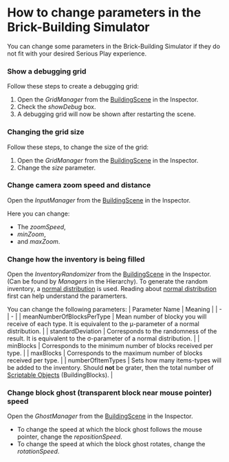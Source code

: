 # How to change parameters in the Brick-Building Simulator
You can change some parameters in the Brick-Building Simulator if they do not fit with your desired Serious Play experience. 

### Show a debugging grid
Follow these steps to create a debugging grid:
1. Open the _GridManager_ from the [BuildingScene](/Brick-Building-Simulator/Assets/Scenes/BuildingScene.unity) in the Inspector.
2. Check the _showDebug_ box.
3. A debugging grid will now be shown after restarting the scene.

### Changing the grid size
Follow these steps, to change the size of the grid:
1. Open the _GridManager_ from the [BuildingScene](/Brick-Building-Simulator/Assets/Scenes/BuildingScene.unity) in the Inspector.
2. Change the _size_ parameter.

### Change camera zoom speed and distance
Open the _InputManager_ from the [BuildingScene](/Brick-Building-Simulator/Assets/Scenes/BuildingScene.unity) in the Inspector.

Here you can change:
+ The _zoomSpeed_,
+ _minZoom_,
+ and _maxZoom_.

### Change how the inventory is being filled
Open the _InventoryRandomizer_ from the [BuildingScene](/Brick-Building-Simulator/Assets/Scenes/BuildingScene.unity) in the Inspector. (Can be found by _Managers_ in the Hierarchy). 
To generate the random inventory, a [normal distribution](https://en.wikipedia.org/wiki/Normal_distribution) is used.
Reading about [normal distribution](https://en.wikipedia.org/wiki/Normal_distribution) first can help understand the paramerters.

You can change the following parameters:
| Parameter Name | Meaning |
| - | - |
| meanNumberOfBlocksPerType | Mean number of blocky you will receive of each type. It is equivalent to the μ-parameter of a normal distribution. |
| standardDeviation | Corresponds to the randomness of the result. It is equivalent to the σ-parameter of a normal distribution. |
| minBlocks | Corresponds to the minimum number of blocks received per type. |
| maxBlocks | Corresponds to the maximum number of blocks received per type. |
| numberOfItemTypes | Sets how many items-types will be added to the inventory. Should __not__ be grater, then the total number of [Scriptable Objects](</Brick-Building-Simulator/Assets/Resources/Scriptable Objects/>) (BuildingBlocks). |

### Change block ghost (transparent block near mouse pointer) speed
Open the _GhostManager_ from the [BuildingScene](/Brick-Building-Simulator/Assets/Scenes/BuildingScene.unity) in the Inspector.

+ To change the speed at which the block ghost follows the mouse pointer, change the _repositionSpeed_.
+ To change the speed at which the block ghost rotates, change the _rotationSpeed_.